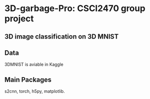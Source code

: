 # 3D-garbage-Pro: CSCI2470 group project
## 3D image classification on 3D MNIST

## Data
3DMNIST is aviable in Kaggle

## Main Packages 
s2cnn, torch, h5py, matplotlib. 
 

